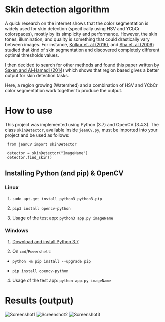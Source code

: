 # Skin detection algorithm

A quick research on the internet shows that the color segmentation is widely used for skin detection (specifically using HSV and YCbCr colorspaces), mostly by its simplicity and performance. However, the skin tones, illumination, and quality is something that could drastically vary between images. For instance, [Kolkur et. al (2016)](https://arxiv.org/ftp/arxiv/papers/1708/1708.02694.pdf),  and [Sha et. al (2009)](https://www.researchgate.net/publication/221365117_Combinatorial_Color_Space_Models_for_Skin_Detection_in_Sub-continental_Human_Images) studied that kind of skin segmentation and discovered completely different optimal thresholds values. 

I then decided to search for other methods and found this paper written by [Saxen and Al-Hamadi (2014)](https://www.researchgate.net/publication/267642008_COLOR-BASED_SKIN_SEGMENTATION_AN_EVALUATION_OF_THE_STATE_OF_THE_ART) which shows that region based gives a better output for skin detection tasks.

Here, a region growing (Watershed) and a combination of HSV and YCbCr color segmentation work together to produce the output.


# How to use

This project was implemented using Python (3.7) and OpenCV (3.4.3). The class `skinDetector`, available inside `jeanCV.py`, must be imported into your project and be used as follows:

```
 from jeanCV import skinDetector 

 detector = skinDetector("ImageName")
 detector.find_skin()
```

## Installing Python (and pip) & OpenCV

### Linux 

1. `sudo apt-get install python3 python3-pip`

2. `pip3 install opencv-python` 

3. Usage of the test app: `python3 app.py imageName`
 

### Windows 

1. [Download and install Python 3.7](https://www.python.org/ftp/python/3.7.0/python-3.7.0.exe)

2. On `cmd`/`Powershell`:
* `python -m pip install --upgrade pip`

* `pip install opencv-python`

4. Usage of the test app: `python app.py imageName`


# Results (output)

![Screenshot1](https://i.imgur.com/9ulj5Fw.png)
![Screenshot2](https://i.imgur.com/iLMyYyc.png)
![Screenshot3](https://i.imgur.com/lnoUDpe.png)